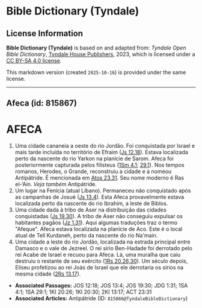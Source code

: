 # Bible Dictionary (Tyndale)

## License Information

**Bible Dictionary (Tyndale)** is based on and adapted from: _Tyndale Open Bible Dictionary_, [Tyndale House Publishers](https://tyndaleopenresources.com/), 2023, which is licensed under a [CC BY-SA 4.0 license](https://creativecommons.org/licenses/by-sa/4.0/legalcode.en).

This markdown version (created `2025-10-16`) is provided under the same license.



--------------------------------

## Afeca (id: 815867)

AFECA
=====

1. Uma cidade cananeia a oeste do rio Jordão. Foi conquistada por Israel e mais tarde incluída no território de Efraim ([Js 12\.18](https://ref.ly/Josh12:18)). Estava localizada perto da nascente do rio Yarkon na planície de Sarom. Afeca foi posteriormente capturada pelos filisteus ([1Sm 4\.1](https://ref.ly/1Sam4:1); [29\.1](https://ref.ly/1Sam29:1)). Nos tempos romanos, Herodes, o Grande, reconstruiu a cidade e a nomeou Antipátride. É mencionada em [Atos 23\.31](https://ref.ly/Acts23:31). Seu nome moderno é Ras el\-‘Ain. *Veja também* Antipátride.
2. Um lugar na Fenícia (atual Líbano). Permaneceu não conquistado após as campanhas de Josué ([Js 13\.4](https://ref.ly/Josh13:4)). Esta Afeca provavelmente estava localizada perto da nascente do rio Ibrahim, a leste de Biblos.
3. Uma cidade dada à tribo de Aser na distribuição das cidades conquistadas ([Js 19\.30](https://ref.ly/Josh19:30)). A tribo de Aser não conseguiu expulsar os habitantes pagãos ([Jz 1\.31](https://ref.ly/Judg1:31)). Aqui algumas traduções traz o termo "Afeque". Afeca estava localizada na planície de Aco. Este é o local atual de Tell Kurdaneh, perto da nascente do rio Na'main.
4. Uma cidade a leste do rio Jordão, localizada na estrada principal entre Damasco e o vale de Jezreel. O rei sírio Ben\-Hadade foi derrotado pelo rei Acabe de Israel e recuou para Afeca. Lá, uma muralha que caiu destruiu o restante de seu exército ([1Rs 20\.26,30](https://ref.ly/1Kgs20:26,1Kgs20:30)). Um século depois, Eliseu profetizou ao rei Joás de Israel que ele derrotaria os sírios na mesma cidade ([2Rs 13\.17](https://ref.ly/2Kgs13:17)).

* **Associated Passages:** JOS 12:18; JOS 13:4; JOS 19:30; JDG 1:31; 1SA 4:1; 1SA 29:1; 1KI 20:26; 1KI 20:30; 2KI 13:17; ACT 23:31
* **Associated Articles:** Antipátride (ID: `815866@TyndaleBibleDictionary`)

